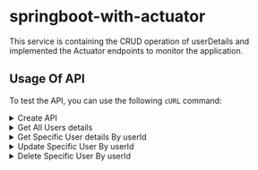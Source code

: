 # springboot-with-actuator

This service is containing the CRUD operation of userDetails and implemented the Actuator endpoints to monitor the application.

## Usage Of API

To test the API, you can use the following `cURL` command:
<details>
    <summary>Create API</summary>

### using window OS use Below URL
```bash
Invoke-WebRequest -Uri "http://localhost:8082/api/v1/users" `
    -Method POST `
    -Headers @{Accept="*/*"; "Content-Type"="application/json"} `
    -Body '{"firstName": "Santosh", "lastName": "Kumar", "contact": "802228181", "email": "sant@Gmail.com"}'

```
### using OS AS Linux/MAC use Below URL
```bash
curl -X 'POST' \
  'http://localhost:8082/api/v1/users' \
  -H 'accept: */*' \
  -H 'Content-Type: application/json' \
  -d '{
   "firstName": "Santosh",
  "lastName": "Kumar",
  "contact": "802228181",
  "email": "sant@Gmail.com"
}'
```

### Explanation:
1. **Markdown Syntax**:
    - The backticks define the code block.
    - Adding `bash` after the opening backticks ensures proper syntax highlighting.

2. **Command Breakdown**:
    - `-X POST`: Specifies the HTTP method.
    - `-H`: Adds a header, like `Content-Type`.
    - `-d`: Specifies the data payload.

3. **Rendered Output**:
   When above CURl will execute, it will appear output as a formatted code block as below:
````json 
{
   "userId": 1,
   "firstName": "Santosh",
   "lastName": "Kumar",
   "contact": "802228181",
   "email": "sant@Gmail.com"
   }
````
</details>

<details>
    <summary>Get All Users details</summary>

### using window OS use Below URL
```bash
Invoke-WebRequest -Uri "http://localhost:8082/api/v1/users" `
    -Method GET `
    -Headers @{Accept="*/*"; "Content-Type"="application/json"} `
    
```
### using OS AS Linux/MAC use Below URL
```bash
curl -X 'GET' \
  'http://localhost:8082/api/v1/users' \
  -H 'accept: */*'
```

### Explanation:
1. **Markdown Syntax**:
    - The backticks define the code block.
    - Adding `bash` after the opening backticks ensures proper syntax highlighting.

2. **Command Breakdown**:
    - `-X POST`: Specifies the HTTP method.
    - `-H`: Adds a header, like `Content-Type`.

3. **Rendered Output**:
   When above CURl will execute, it will appear output as a formatted code block as below:
````json 
[
  {
    "userId": 1,
    "firstName": "Santosh",
    "lastName": "Kumar",
    "contact": "802228181",
    "email": "sant@Gmail.com"
  }
]
````
</details>

<details>
    <summary>Get Specific User details By userId</summary>

### using window OS use Below URL
```bash
Invoke-WebRequest -Uri "http://localhost:8082/api/v1/users/{userId}?userId=1" `
    -Method GET `
    -Headers @{Accept="*/*";
     "Content-Type" = "application/json"}

```
### using OS AS Linux/MAC use Below URL

```bash
curl -X 'GET' \
  'http://localhost:8082/api/v1/users/{userId}?userId=2' \
  -H 'accept: */*'
```

### Explanation:
1. **Markdown Syntax**:
    - The backticks define the code block.
    - Adding `bash` after the opening backticks ensures proper syntax highlighting.

2. **Command Breakdown**:
    - `-X POST`: Specifies the HTTP method.
    - `-H`: Adds a header, like `Content-Type`.

3. **Rendered Output**:
   When above CURl will execute, it will appear output as a formatted code block as below:
````json 
{
    "userId": 2,
    "firstName": "Santosh",
    "lastName": "Kumar",
    "contact": "802228181",
    "email": "sant@Gmail.com"
  }
````
</details>

<details>
    <summary>Update Specific User By userId</summary>

### use Below command on windows machine 
```bash
Invoke-WebRequest -Uri "http://localhost:8082/api/v1/users/{userId}?userId=1" `
    -Method PUT `
    -Headers @{Accept="*/*"; "Content-Type"="application/json"} `
    -Body '{"firstName": "Santosh", "lastName": "Kumar", "contact": "802228381", "email": "sant@Gmail.com"}'

```
### Use below command on Linux/MAC
```bash
curl -X 'PUT' \
  'http://localhost:8082/api/v1/users/{userId}?userId=1' \
  -H 'accept: */*' \
  -H 'Content-Type: application/json' \
  -d '{
  "firstName": "Santosh",
  "lastName": "Kumar",  
  "contact": "802228181",
  "email": "sant@Gmail.com"
}'
```

### Explanation:
1. **Markdown Syntax**:
    - The backticks define the code block.
    - Adding `bash` after the opening backticks ensures proper syntax highlighting.

2. **Command Breakdown**:
    - `-X POST`: Specifies the HTTP method.
    - `-H`: Adds a header, like `Content-Type`.

3. **Rendered Output**:
   When above CURl will execute, it will appear output as a formatted code block as below:
````json 
{
    "userId": 2,
    "firstName": "Santosh",
    "lastName": "Kumar",
    "contact": "802228181",
    "email": "sant@Gmail.com"
  }
````
</details>

<details>
    <summary>Delete Specific User By userId</summary>

### use Below command on windows machine 
```bash
Invoke-WebRequest -Uri "http://localhost:8082/api/v1/users/{userId}?userId=1" `
    -Method DELETE `
    -Headers @{
        Accept = "*/*"; 
        "Content-Type" = "application/json"
    }
    
```
### Use below command on Linux/MAC
```bash
curl -X 'DELETE' \
  'http://localhost:8082/api/v1/users/{userId}?userId=2' \
  -H 'accept: */*'
```

### Explanation:
1. **Markdown Syntax**:
    - The backticks define the code block.
    - Adding `bash` after the opening backticks ensures proper syntax highlighting.

2. **Command Breakdown**:
    - `-X POST`: Specifies the HTTP method.
    - `-H`: Adds a header, like `Content-Type`.

3. **Rendered Output**:
   When above CURl will execute, it will appear output as a formatted code block as below:
````String 
User deleted by UserId : 2
````
</details>